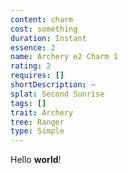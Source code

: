 ```yaml
---
content: charm
cost: something
duration: Instant
essence: 2
name: Archery e2 Charm 1
rating: 2
requires: []
shortDescription: ~
splat: Second Sunrise
tags: []
trait: Archery
tree: Ranger
type: Simple
---
```


Hello **world**!
